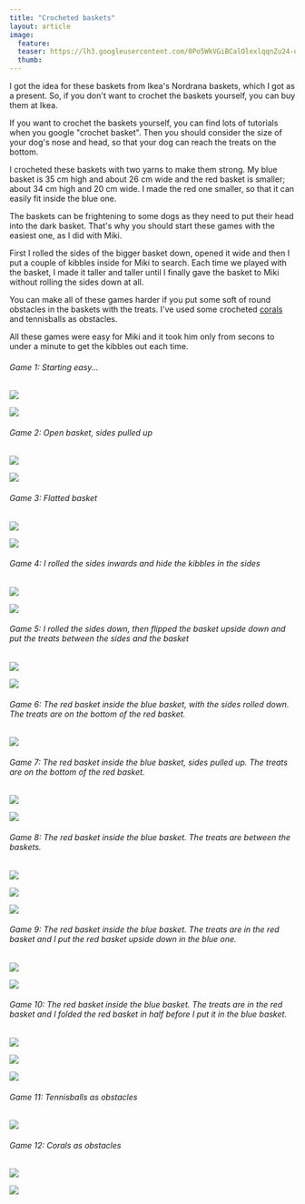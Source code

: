 ```yaml
---
title: "Crocheted baskets"
layout: article
image:
  feature:
  teaser: https://lh3.googleusercontent.com/0Po5WkVGiBCalOlexlqqnZu24-us7SQlR6_ecTeTzOSYXaS2JeKdJ18gTorIm32_50ViwWyGuAwFJETMyzvHyeOkD5G_Pnyiump9GqY2ap85jY96dIpTalfXaAn7Wb-ccpg6VqLUPnsIXrY9esv4txZJ3BZ02NkCqOjdICvuscDv_b4g5Mq-OKMpIGqUkHto_HkXEcL2--4MDeIFZPw9FOpZH81eKnaCS9rnDWng9TG1N0hnrv79ruMnOSk4LkQ_rT8ciVWh03us6kkRRm4tqVuFfaEJOJygVgeEEwkxoU6dSQQIbrSoVl_lOVWa8iISZNORdlGzXS-uvGvq3yHh4AallobdwmJyw1T3Cl0CntRAHHB6wwVPTPsGRpue7W1qwd3o5heowmgTnWJPmMPK4pG_PQ8WvV3-6V36IQgLGrkIFRxoXsrGRMMZnbzYpnuIVa1aNDZOgotD2tD220zuT-w5hDkUiKQcT7WYKpkMbWLUfKbYyeSqdBqnyJE2Gg7cKASRZwBnrqrMzVhT_TQN8BVKdSDs5F5cfkQK2-2EQvHNKBmW_KD486fIddrZcdJ1rXeI=w245
  thumb:
---
```


I got the idea for these baskets from Ikea's Nordrana baskets, which I got as a present. So, if you don't want to crochet the baskets yourself, you can buy them at Ikea.

If you want to crochet the baskets yourself, you can find lots of tutorials when you google "crochet basket". Then you should consider the size of your dog's nose and head, so that your dog can reach the treats on the bottom.

I crocheted these baskets with two yarns to make them strong. My blue basket is 35 cm high and about 26 cm wide and the red basket is smaller; about 34 cm high and 20 cm wide. I made the red one smaller, so that it can easily fit inside the blue one.

The baskets can be frightening to some dogs as they need to put their head into the dark basket. That's why you should start these games with the easiest one, as I did with Miki.

First I rolled the sides of the bigger basket down, opened it wide and then I put a couple of kibbles inside for Miki to search. Each time we played with the basket, I made it taller and taller until I finally gave the basket to Miki without rolling the sides down at all.

You can make all of these games harder if you put some soft of round obstacles in the baskets with the treats. I've used some crocheted [corals](http://minimuutti.com/en/activation/corals/) and tennisballs as obstacles.

All these games were easy for Miki and it took him only from secons to under a minute to get the kibbles out each time. 

###### Game 1: Starting easy...

[![](https://lh3.googleusercontent.com/vMqdWYMaFXaxLAenze3Cc2-dtRMXRrfhzznPe_O6SaqdT18CVVAgUH75sITYeVpB7tdsIJqEBo0r9aLD8l_2NNtIpxTqk0vMumuMLUOYnA6RGzldHMgGb_VxniRonzTFNabJ3X3APMFUwLPxwFYQZ1_byB6dxcz0pjuAE_UtHt86_DV0aamu8bf4wR6zCDGemCE1NERNAgM2gNrIniZmkrzO_PChcCnJqHLLsK1bLpdcpM_nQGKhPcsXVwbraYZXkCtx7RRBHBDbCYzXXBQmv4uHWxuDFg84G-H2wFJXVxYuok_-F3mbzgLrWKd4J3wc92_ba7g0DLU2iMs4OrsWSN7bXq3PyuRTVlf0f8QDOU-zYZcIgtbzShYZfJ9MBKwFhAAr65e9abjAdgsCRmCow-g-LnrXscGHl3xFa7JU0pCZGq7j57algXVNpf741QyKonVj7-3FDffB6Gh91EyEQP2ssEbbnP1rKm6rSPLj0hNwzpwsz8xcIu6Mx-q__992x23f0biNkPLDDyMafViCLhYaOQTixZR_7v680kCInvuB-Gw2rywLsIDGJ4Ctrpk3WPkL=w800)](https://lh3.googleusercontent.com/vMqdWYMaFXaxLAenze3Cc2-dtRMXRrfhzznPe_O6SaqdT18CVVAgUH75sITYeVpB7tdsIJqEBo0r9aLD8l_2NNtIpxTqk0vMumuMLUOYnA6RGzldHMgGb_VxniRonzTFNabJ3X3APMFUwLPxwFYQZ1_byB6dxcz0pjuAE_UtHt86_DV0aamu8bf4wR6zCDGemCE1NERNAgM2gNrIniZmkrzO_PChcCnJqHLLsK1bLpdcpM_nQGKhPcsXVwbraYZXkCtx7RRBHBDbCYzXXBQmv4uHWxuDFg84G-H2wFJXVxYuok_-F3mbzgLrWKd4J3wc92_ba7g0DLU2iMs4OrsWSN7bXq3PyuRTVlf0f8QDOU-zYZcIgtbzShYZfJ9MBKwFhAAr65e9abjAdgsCRmCow-g-LnrXscGHl3xFa7JU0pCZGq7j57algXVNpf741QyKonVj7-3FDffB6Gh91EyEQP2ssEbbnP1rKm6rSPLj0hNwzpwsz8xcIu6Mx-q__992x23f0biNkPLDDyMafViCLhYaOQTixZR_7v680kCInvuB-Gw2rywLsIDGJ4Ctrpk3WPkL=s0)

[![](https://lh3.googleusercontent.com/yP2KGcDHh_Zw6zZihQHHZtVABZATdPMU8hbiVDUjN4wljTV05K41QIDuiQz8c1X9fj_vo4baOHt2ULCr7lziBAzVLsCXPEFLEGjwPrA4jLpUHRWdbk6SFe9tLfH3WnRm3wBiMalfto5N9oSBKi1mAWoI0P6RjIH8AwqNG6rGQGnTyUxT1krAU906mpRdtSNDrnNTbATDuRySbE3yWjJ0M_OVKQFoCLeaI71H1GLv-13FbyVS7zmi6vkkWowqPTbeYUO6pOsjDbuq5tun_620WKDu8lPSzMI1SqtxX4hrCi7FJJ-Ji2ORsHRcdSAmIcPpeW1F0y3UbFY5uXnTz8MBOhS3zdKXuxiVDvctq1wAEERgsVsGvNS3mcgCDi2xwuDC2w4vtZw7j4Gu32rvfuAfLVpkIObE-36-f3YjyZf1C_awuYFcx665P9eSKwXLcOuF7qW_B3uHYa4diMs7s3fqtMcqR5DzZMVIyieqR-INcKYjxlQTsKQEKIg5X_ICcFYQUBHDJ7_eTkf3IcEhAeGp_l3QwrQuiH0RqrdS6xk04dXLzU20sjweRmMJN7mGkQzK9bOI=w800)](https://lh3.googleusercontent.com/yP2KGcDHh_Zw6zZihQHHZtVABZATdPMU8hbiVDUjN4wljTV05K41QIDuiQz8c1X9fj_vo4baOHt2ULCr7lziBAzVLsCXPEFLEGjwPrA4jLpUHRWdbk6SFe9tLfH3WnRm3wBiMalfto5N9oSBKi1mAWoI0P6RjIH8AwqNG6rGQGnTyUxT1krAU906mpRdtSNDrnNTbATDuRySbE3yWjJ0M_OVKQFoCLeaI71H1GLv-13FbyVS7zmi6vkkWowqPTbeYUO6pOsjDbuq5tun_620WKDu8lPSzMI1SqtxX4hrCi7FJJ-Ji2ORsHRcdSAmIcPpeW1F0y3UbFY5uXnTz8MBOhS3zdKXuxiVDvctq1wAEERgsVsGvNS3mcgCDi2xwuDC2w4vtZw7j4Gu32rvfuAfLVpkIObE-36-f3YjyZf1C_awuYFcx665P9eSKwXLcOuF7qW_B3uHYa4diMs7s3fqtMcqR5DzZMVIyieqR-INcKYjxlQTsKQEKIg5X_ICcFYQUBHDJ7_eTkf3IcEhAeGp_l3QwrQuiH0RqrdS6xk04dXLzU20sjweRmMJN7mGkQzK9bOI=s0)

###### Game 2: Open basket, sides pulled up

[![](https://lh3.googleusercontent.com/eKjHa0WpwtMqtJv43xKVvtKqTYdI60HvbgyjW6r9MauDzPCSC6bWgwUz-rf4XGjuD8GFwXzCazY8eq03SEzP93qRYR1KS47OtTFw0qxNYCXCaWnR3fLhgy0ByVQyIz9o4SBtk9Grpdb478UBsxilD3WnUkoMzhr-5LpLaF9CMQciGU1LS5urp54ysNdA2Si2w87-y7FMG71vlz9R5-EnCyCpsLsWdPQId9vEm0xLGOJGjJgn4OqqxHsjKZAyxx8wLtvW-wHJstV5tR8wd3wUBTM9RdkK673o7oRTghvmOTRCJE-5fP2T4Yv77NjteiRzmCuMpAvDZT3-CvE_wujto0EOx25eUNHQ8XYvkv6JaFdZR2TMKN2373syYGX2qcx9vGyrcg62cS7XWHoFX8DqOfTW2ysHvyX1BnmtsXoBEih7BqVJXvVsFd29nJzkO2jC25yqd0AD1Z3kp97iePHHFPQNJUQJzg3Ht5BeeXVKlGNTKt3LTeXNy64VB-UfJGSomD1CUAT190PmXlmSvc2xcwl2vlgvtT6t9NGBvBS8VqGrBu5eIxOtKCKYnkqKkWSPc18K=w800)](https://lh3.googleusercontent.com/eKjHa0WpwtMqtJv43xKVvtKqTYdI60HvbgyjW6r9MauDzPCSC6bWgwUz-rf4XGjuD8GFwXzCazY8eq03SEzP93qRYR1KS47OtTFw0qxNYCXCaWnR3fLhgy0ByVQyIz9o4SBtk9Grpdb478UBsxilD3WnUkoMzhr-5LpLaF9CMQciGU1LS5urp54ysNdA2Si2w87-y7FMG71vlz9R5-EnCyCpsLsWdPQId9vEm0xLGOJGjJgn4OqqxHsjKZAyxx8wLtvW-wHJstV5tR8wd3wUBTM9RdkK673o7oRTghvmOTRCJE-5fP2T4Yv77NjteiRzmCuMpAvDZT3-CvE_wujto0EOx25eUNHQ8XYvkv6JaFdZR2TMKN2373syYGX2qcx9vGyrcg62cS7XWHoFX8DqOfTW2ysHvyX1BnmtsXoBEih7BqVJXvVsFd29nJzkO2jC25yqd0AD1Z3kp97iePHHFPQNJUQJzg3Ht5BeeXVKlGNTKt3LTeXNy64VB-UfJGSomD1CUAT190PmXlmSvc2xcwl2vlgvtT6t9NGBvBS8VqGrBu5eIxOtKCKYnkqKkWSPc18K=s0)

[![](https://lh3.googleusercontent.com/x6dLyo9rJ-c7QNeUH7gWcRcUJJq9ntsH-D7Ra5-Ub2Qu5frEpkuqTNRDHOANtuUSlVY048BDGWaRIUIHAitp9BXN4dJMYMq0XpCsQQXBoZcVqfKWjxTciP1W2Il-5o7W33_DFSrtEKUiDEOe6Eiaaunnsu89nhEzfIHpGvDvg6-bf8DhKyxuFMzxeVsDnFrC3sr2qehpAPZrYO1DtFCSzCocoAUKBkNkC7J62siLkbpyJ5vUojr-Qe595WAq2zmpu1VDhB9KP2ekyT5cUODaDN74agBKe8DJZ4-4CL3_oEMYM1KZ_T0d5O__uzX8SlVBXjs7HBeRO9BszaDuwxsfZqcjBUN-LRB2gVJyPxp9HvdDfw3PCvjtA3LMgwat2ASrKdtkQANe5w13dDNnBdXj0CbY6_IUR124u_MzkrrB7Hzi7FQ0i9xCuOL0aIHsVfpNLqqPwO9OGBWSNGfzpeDzDfieFEJ_SO9OhGlpDpAU7SzjXdO583Lz_evAS6RaM7fjf6rU-OjwfaKFZDTkC3qq5a4Jh2FX4pN1WXfZviR8fPVX5r_fprZ-hnc5vevBr9eT5joe=w800)](https://lh3.googleusercontent.com/x6dLyo9rJ-c7QNeUH7gWcRcUJJq9ntsH-D7Ra5-Ub2Qu5frEpkuqTNRDHOANtuUSlVY048BDGWaRIUIHAitp9BXN4dJMYMq0XpCsQQXBoZcVqfKWjxTciP1W2Il-5o7W33_DFSrtEKUiDEOe6Eiaaunnsu89nhEzfIHpGvDvg6-bf8DhKyxuFMzxeVsDnFrC3sr2qehpAPZrYO1DtFCSzCocoAUKBkNkC7J62siLkbpyJ5vUojr-Qe595WAq2zmpu1VDhB9KP2ekyT5cUODaDN74agBKe8DJZ4-4CL3_oEMYM1KZ_T0d5O__uzX8SlVBXjs7HBeRO9BszaDuwxsfZqcjBUN-LRB2gVJyPxp9HvdDfw3PCvjtA3LMgwat2ASrKdtkQANe5w13dDNnBdXj0CbY6_IUR124u_MzkrrB7Hzi7FQ0i9xCuOL0aIHsVfpNLqqPwO9OGBWSNGfzpeDzDfieFEJ_SO9OhGlpDpAU7SzjXdO583Lz_evAS6RaM7fjf6rU-OjwfaKFZDTkC3qq5a4Jh2FX4pN1WXfZviR8fPVX5r_fprZ-hnc5vevBr9eT5joe=s0)

###### Game 3: Flatted basket

[![](https://lh3.googleusercontent.com/bN5aNZ8vpYZ4Lb8d0h95AdkWOO_T8QKoPM2bZwgwFuQb7WOaKnelGhTplhPhpYckngW9gRPMzu60tNHbzp9et3ZvRT4BxZNF7VwsV8QRnKxekzh9J8LOgWwMBCMW9yHfivJE3XzrO2ETNQAqx3owd0csmaSoRtG20vC7pyf94mMgxVFN8aeSY1W74NKKK5klGgxSo6qK4puvoeLJXWgzX2R5Jo5laC86SFfr9phLiSeNOV6-DvGkIqeVEf5gtIC8oTuasAsUPTcR9KXmcL77S9Bf-ChJT5h8Mzyfqa4EGkG5zSl2nm64EPBQd8IsEXtJ-1Ond3-U1YkaLUs5pXE06UFlDCOX_by5AtReWahty9HRnKbc-zwR6VSA8fBWPJAnebpcRo1hw_3uL7oGhTHH73t_T2jks6cSc_cLax_r-IXuWju-G2mqHfoe76Ohhi7ZNSVQzUDTgoJ92a4442YOHFzk0a7eUUeZT6S3vfuSQBVlbISoZsxyugmIvQgT1dL0-bfFmMWqw0sTSfSaMKc7Y2ErcZdXcEm_8LKwULZKrzP3Dbg57Jx282BXbZiQJXKfm2HP=w800)](https://lh3.googleusercontent.com/bN5aNZ8vpYZ4Lb8d0h95AdkWOO_T8QKoPM2bZwgwFuQb7WOaKnelGhTplhPhpYckngW9gRPMzu60tNHbzp9et3ZvRT4BxZNF7VwsV8QRnKxekzh9J8LOgWwMBCMW9yHfivJE3XzrO2ETNQAqx3owd0csmaSoRtG20vC7pyf94mMgxVFN8aeSY1W74NKKK5klGgxSo6qK4puvoeLJXWgzX2R5Jo5laC86SFfr9phLiSeNOV6-DvGkIqeVEf5gtIC8oTuasAsUPTcR9KXmcL77S9Bf-ChJT5h8Mzyfqa4EGkG5zSl2nm64EPBQd8IsEXtJ-1Ond3-U1YkaLUs5pXE06UFlDCOX_by5AtReWahty9HRnKbc-zwR6VSA8fBWPJAnebpcRo1hw_3uL7oGhTHH73t_T2jks6cSc_cLax_r-IXuWju-G2mqHfoe76Ohhi7ZNSVQzUDTgoJ92a4442YOHFzk0a7eUUeZT6S3vfuSQBVlbISoZsxyugmIvQgT1dL0-bfFmMWqw0sTSfSaMKc7Y2ErcZdXcEm_8LKwULZKrzP3Dbg57Jx282BXbZiQJXKfm2HP=s0)

[![](https://lh3.googleusercontent.com/ohKl40rLMN1cGxpK4XWAtWcbIbZ2cSyKXZn5pQMADE8tiND_VTwPxNx0a_JAIr_mVe6hV9KraVeGXRXlSJKyzFY-J9gts3uB_3H_tX2PkBoXqwKp2CD4tFJoWJTtF3Jl_3fiz9VRjTXJeAhMhI73wez0zwOzA9s6mf9I_tpCORNodLwdp5NcYHijBQpCBWR5zGwCF2cd-xchEkJc-8Id2HC2hVebQd-QAdj69FxL-BJ28qmqfWFYBPe7LaA7gdiEq5NjNw4elZECoLR3hL5yXAg3UR6HEMkgBHOOUxTGNKf2zjcJJPuCZAAjPzCWjAeF7_BB5agPsNNiLeC-Cg9usgWoRrzolYj8cvkT8ineVaAoplF-nYOgU9aBrwUKin6J1acwp0fMqVYbdJ6ihlO_UGyA-AHLEpM_fvznNLJylirhFMmdj1ffAo3WKllXtVtvepmyHr5W_wf2WeE7J67KzZ65ghA_Xt-l3Q4ZF0qmwvf7_RrPwo3xIDIbj-n75uFqS-SpPpKiLGbEdL_BTv9wzeubuxyIrWwGnV6iS7o8vzdcvQ9pJ8onj24yzLtmtQQsXjs0=w800)](https://lh3.googleusercontent.com/ohKl40rLMN1cGxpK4XWAtWcbIbZ2cSyKXZn5pQMADE8tiND_VTwPxNx0a_JAIr_mVe6hV9KraVeGXRXlSJKyzFY-J9gts3uB_3H_tX2PkBoXqwKp2CD4tFJoWJTtF3Jl_3fiz9VRjTXJeAhMhI73wez0zwOzA9s6mf9I_tpCORNodLwdp5NcYHijBQpCBWR5zGwCF2cd-xchEkJc-8Id2HC2hVebQd-QAdj69FxL-BJ28qmqfWFYBPe7LaA7gdiEq5NjNw4elZECoLR3hL5yXAg3UR6HEMkgBHOOUxTGNKf2zjcJJPuCZAAjPzCWjAeF7_BB5agPsNNiLeC-Cg9usgWoRrzolYj8cvkT8ineVaAoplF-nYOgU9aBrwUKin6J1acwp0fMqVYbdJ6ihlO_UGyA-AHLEpM_fvznNLJylirhFMmdj1ffAo3WKllXtVtvepmyHr5W_wf2WeE7J67KzZ65ghA_Xt-l3Q4ZF0qmwvf7_RrPwo3xIDIbj-n75uFqS-SpPpKiLGbEdL_BTv9wzeubuxyIrWwGnV6iS7o8vzdcvQ9pJ8onj24yzLtmtQQsXjs0=s0)

###### Game 4: I rolled the sides inwards and hide the kibbles in the sides

[![](https://lh3.googleusercontent.com/zdYQM8cyO5YW6Fw4vZR5E4spq9W__4pUFiDUgwngeUMTUVg0w0OCXJAlQn0yv__6EKMezVxaM6MpMz5ngjF-LDbiGsdtMJFtMXGFWvv1HgKvF2J0ODc5StwkPXVv1FZXURzgNIMgHvWerCi7k2b0Tp93RkKMAQvkYeHJi0V4sD8jNx3bMwSQ0itvbqXXMxc080IRoIN0iuOWGVvm-kzYUF3wBNNyeXJoPFYlAuPk0WaAOMUzhCIJKGKZ2bV8c1osONUE5YNd52RU3gIvCsJFJcyx07tawkO37zMQs2YiCyx5Rtw5sgsBcbdDvJIQCIrjshO6z-iIJCs9PWsw3-V1ZINCS28Q0YtjzRn30CMbL37SHeGC34hcE2QVMKd7qM1QYSwCgpuLqBX02YQMzv7FyB2OwRVe39Z4kPQvnZ7WGdMB9DhM48GvUiZJoaJ-fD49xkVvkv2Ofjk0jgr9JHv-DSv-P_4XxeDohATvnB88IsypWF7ZB7BkgMCv2m8RlAlOL7YDgI12Q6WVa-WJWh8nvXizGQniyR1sHwY9QglqyO3G6gqo0Qfau83dj3iVlzuiFRhP=w800)](https://lh3.googleusercontent.com/zdYQM8cyO5YW6Fw4vZR5E4spq9W__4pUFiDUgwngeUMTUVg0w0OCXJAlQn0yv__6EKMezVxaM6MpMz5ngjF-LDbiGsdtMJFtMXGFWvv1HgKvF2J0ODc5StwkPXVv1FZXURzgNIMgHvWerCi7k2b0Tp93RkKMAQvkYeHJi0V4sD8jNx3bMwSQ0itvbqXXMxc080IRoIN0iuOWGVvm-kzYUF3wBNNyeXJoPFYlAuPk0WaAOMUzhCIJKGKZ2bV8c1osONUE5YNd52RU3gIvCsJFJcyx07tawkO37zMQs2YiCyx5Rtw5sgsBcbdDvJIQCIrjshO6z-iIJCs9PWsw3-V1ZINCS28Q0YtjzRn30CMbL37SHeGC34hcE2QVMKd7qM1QYSwCgpuLqBX02YQMzv7FyB2OwRVe39Z4kPQvnZ7WGdMB9DhM48GvUiZJoaJ-fD49xkVvkv2Ofjk0jgr9JHv-DSv-P_4XxeDohATvnB88IsypWF7ZB7BkgMCv2m8RlAlOL7YDgI12Q6WVa-WJWh8nvXizGQniyR1sHwY9QglqyO3G6gqo0Qfau83dj3iVlzuiFRhP=s0)

[![](https://lh3.googleusercontent.com/5OspxrLmsr1gjMcms2jzQEerZhCj4QE8Ju_yPYu-zFAo1OSqlLYXcZB0cO01vqHNlwpqpbokmutbDqjS5VQP5sx17Zah_pyiNVNnmylNPAXTbGqhA_flOFu-8D0EZbgjn4BF02kb4uLaB0Js1lzQerBFFWRWF-9wXuuMCbLfItM2-hv8Z9047ELCShNGSzEXWmWP_9IEHUzA4fZckKm35UQhl9D578c-scJf8-9y16IhFO7UcsJqF5SedxZnXQC7ZRfTbTjfIFJcTYywyLyJ5dDQQ77e73dDxoxYt61RqQdCPYbAohxmbqPdAGxoruxHcENbLKqjD2VA3q5slxnlbtoQirXyUmC1QS-NUDVldI-2yk0rtTTh9Jp_F_BmOj_dojfQAx_TInGgdIOoXkXsaEYaRfOj2a2bUO63s7W5r2V138U7Zx76DG5kz0XGMnrvvmXRSLGfbwiJ1te70z0yv-YF5N2iP9qMFJ18QBDIc38dHWrek1wQrcQxNdF9BTXdy9OuGiHtH9qg8s5cjXJWK-Tlfxf03uI8D3kpqFPhdk7UiO6h7DpN41nB3pkLIXBDKaGX=w800)](https://lh3.googleusercontent.com/5OspxrLmsr1gjMcms2jzQEerZhCj4QE8Ju_yPYu-zFAo1OSqlLYXcZB0cO01vqHNlwpqpbokmutbDqjS5VQP5sx17Zah_pyiNVNnmylNPAXTbGqhA_flOFu-8D0EZbgjn4BF02kb4uLaB0Js1lzQerBFFWRWF-9wXuuMCbLfItM2-hv8Z9047ELCShNGSzEXWmWP_9IEHUzA4fZckKm35UQhl9D578c-scJf8-9y16IhFO7UcsJqF5SedxZnXQC7ZRfTbTjfIFJcTYywyLyJ5dDQQ77e73dDxoxYt61RqQdCPYbAohxmbqPdAGxoruxHcENbLKqjD2VA3q5slxnlbtoQirXyUmC1QS-NUDVldI-2yk0rtTTh9Jp_F_BmOj_dojfQAx_TInGgdIOoXkXsaEYaRfOj2a2bUO63s7W5r2V138U7Zx76DG5kz0XGMnrvvmXRSLGfbwiJ1te70z0yv-YF5N2iP9qMFJ18QBDIc38dHWrek1wQrcQxNdF9BTXdy9OuGiHtH9qg8s5cjXJWK-Tlfxf03uI8D3kpqFPhdk7UiO6h7DpN41nB3pkLIXBDKaGX=s0)

###### Game 5: I rolled the sides down, then flipped the basket upside down and put the treats between the sides and the basket

[![](https://lh3.googleusercontent.com/m-JRjFiQENgSYNHKaiQ5xtYNchBanJpjj7aD6AokrjBlb0X0npCL1SIse2RFiPjoksRopodEl8WRQMxCBFyZDBye0vI7OrYcTepPCvC7M68owlRR7Iq6ZpM0oTP7RAlF5Skl5z76Tb1X43ZiljG1jkyzBHMbXuWJY2miRuhhFhT9zjrvm7AikGu9-y2rdbN2RANTPTZdgbUDH1IRHPZGejf0hVJO9u_RIh6wQhzc51jrYjZz19B8p_Brv0kw2WSjLXO1vW9hJqwCJJunX1oMIAkMt1W-6i2hWLXGSn5OjQxbB_VJlCDK3-YPmtYJqc1tqSX699zABtXCBvrHBeBbxBmrK7M3EOcL-66tnCLaueJhoBO6v_UWCtQtSO3p2s4f72f28fBDRH1b-mtA317RsZtOqiAn_29MGoFff4k76SM_CklvyxCSOdIliZL5Rf7iunOcBgwFda5_L13RqjyL3jXAf4nFt3iKaGSelGDMMRviooHaT9uNIBBjBnKHSTvPWh3m_LTkIvC1AQ6Tt792YLWoVM-GrpsBI_MCiJGx_U0ACuNkohJAXFvgEUhnzhn1nmSz=w800)](https://lh3.googleusercontent.com/m-JRjFiQENgSYNHKaiQ5xtYNchBanJpjj7aD6AokrjBlb0X0npCL1SIse2RFiPjoksRopodEl8WRQMxCBFyZDBye0vI7OrYcTepPCvC7M68owlRR7Iq6ZpM0oTP7RAlF5Skl5z76Tb1X43ZiljG1jkyzBHMbXuWJY2miRuhhFhT9zjrvm7AikGu9-y2rdbN2RANTPTZdgbUDH1IRHPZGejf0hVJO9u_RIh6wQhzc51jrYjZz19B8p_Brv0kw2WSjLXO1vW9hJqwCJJunX1oMIAkMt1W-6i2hWLXGSn5OjQxbB_VJlCDK3-YPmtYJqc1tqSX699zABtXCBvrHBeBbxBmrK7M3EOcL-66tnCLaueJhoBO6v_UWCtQtSO3p2s4f72f28fBDRH1b-mtA317RsZtOqiAn_29MGoFff4k76SM_CklvyxCSOdIliZL5Rf7iunOcBgwFda5_L13RqjyL3jXAf4nFt3iKaGSelGDMMRviooHaT9uNIBBjBnKHSTvPWh3m_LTkIvC1AQ6Tt792YLWoVM-GrpsBI_MCiJGx_U0ACuNkohJAXFvgEUhnzhn1nmSz=s0)

[![](https://lh3.googleusercontent.com/vfle21b-Kb1cMVgSTgNZdgwfu3pMlfm4JZ6wUXHSZD_UQwT62uryTpkZlZKONCE15uaI4UllajjikSsM5aODHF7pnyODxsLwxkkeAiJl8VtUVjX0hNGbMXZaGlR-esqYZwR3JzuNvLxllsyKK8wl395Xi30UlCmLlKiiKrODK44HKoCqHbktLIXdjBHJOmA9IaKVLzeWZreafowTeRgAAqqqFaas6KwfU5grPRBA157ZTCG3ZohkK7yJoNwQHiFC8lporWofBIdCzvz_m8fSW5DPiQzvj_XdcwPrSuR9_C6J8oMIsGhsiJV5maqNhK0q1irNF7R9bv7faRKmQ9YOVngdgtC9jxg-fFJb_pNk063GqOe7v4gyHlnIc96HjDj2Ifr3a9X86kORsIAVjl7slNnGBRUQCQy_fdmmBgBkan_lHpFbZW11IeM0OFI4hal0JFDPQYmFu6YF1tF4kR1q7qLCJ2tOQdPHLMdaK0E9nho4goZX8pdKDOc9Hs_PAD0mOfHBB7HXyG2RayQlhTRWaOmYJ10rK2yAZbZYpGNHMozxj3-r0iTdk18KJwqBs5_hbz9_=w800)](https://lh3.googleusercontent.com/vfle21b-Kb1cMVgSTgNZdgwfu3pMlfm4JZ6wUXHSZD_UQwT62uryTpkZlZKONCE15uaI4UllajjikSsM5aODHF7pnyODxsLwxkkeAiJl8VtUVjX0hNGbMXZaGlR-esqYZwR3JzuNvLxllsyKK8wl395Xi30UlCmLlKiiKrODK44HKoCqHbktLIXdjBHJOmA9IaKVLzeWZreafowTeRgAAqqqFaas6KwfU5grPRBA157ZTCG3ZohkK7yJoNwQHiFC8lporWofBIdCzvz_m8fSW5DPiQzvj_XdcwPrSuR9_C6J8oMIsGhsiJV5maqNhK0q1irNF7R9bv7faRKmQ9YOVngdgtC9jxg-fFJb_pNk063GqOe7v4gyHlnIc96HjDj2Ifr3a9X86kORsIAVjl7slNnGBRUQCQy_fdmmBgBkan_lHpFbZW11IeM0OFI4hal0JFDPQYmFu6YF1tF4kR1q7qLCJ2tOQdPHLMdaK0E9nho4goZX8pdKDOc9Hs_PAD0mOfHBB7HXyG2RayQlhTRWaOmYJ10rK2yAZbZYpGNHMozxj3-r0iTdk18KJwqBs5_hbz9_=s0)

###### Game 6: The red basket inside the blue basket, with the sides rolled down. The treats are on the bottom of the red basket.

[![](https://lh3.googleusercontent.com/r_6Mw9R1Ep5L-vuXyHmB2yVzIWp_GgKHzf9Z3R-VsqsgDWBi_UlN5GXMAdYeypogrqhwbQnggdkm8kIVdo7eYg9F_bcrK-flS84d1qsFlICIjHau6YEC7C6mHYJn_G2DZDrxZjl7q6ayBCDFRuKHm5alWaY4JX0tX8E5S7n7Emh5J17W7YfsVkq7LsgeJof7naO3hxtqxdVSdqYMl4mbm9R3-ZrS2YL47SFZtdnhe9t4BKnbk1wJWrHyNJ0kxrTuSIk8Rp5Cp8gSHo3evF2SRW2jVBNtF4iHN9Y-4Pr_neEfZQQg3i3q3o_FhpNe0WqBQ7Y6g-Au6WkmQKlAzZlcGqkywJYhVqo-l8mYzPE2MrG-mVvafPaRPFaL5Pmg5-4lShQUgCmYZiWDC0QgF8tu7MjOeVXMfQaAtzGr0f3X5xztFR6NmMDDYqkUNDc7U49x2J0u1Gi2ON5n9lFPwYhp-ClLHwLIS9ueScvLAgq8EELCypt---D01_d7btMFCzY48r4zjpkjkXIpZJZFWOtRDWewoeqybfzemufyKEpwAwCn-5qiEmpvBxLu7kAhS6l2vfEE=w800)](https://lh3.googleusercontent.com/r_6Mw9R1Ep5L-vuXyHmB2yVzIWp_GgKHzf9Z3R-VsqsgDWBi_UlN5GXMAdYeypogrqhwbQnggdkm8kIVdo7eYg9F_bcrK-flS84d1qsFlICIjHau6YEC7C6mHYJn_G2DZDrxZjl7q6ayBCDFRuKHm5alWaY4JX0tX8E5S7n7Emh5J17W7YfsVkq7LsgeJof7naO3hxtqxdVSdqYMl4mbm9R3-ZrS2YL47SFZtdnhe9t4BKnbk1wJWrHyNJ0kxrTuSIk8Rp5Cp8gSHo3evF2SRW2jVBNtF4iHN9Y-4Pr_neEfZQQg3i3q3o_FhpNe0WqBQ7Y6g-Au6WkmQKlAzZlcGqkywJYhVqo-l8mYzPE2MrG-mVvafPaRPFaL5Pmg5-4lShQUgCmYZiWDC0QgF8tu7MjOeVXMfQaAtzGr0f3X5xztFR6NmMDDYqkUNDc7U49x2J0u1Gi2ON5n9lFPwYhp-ClLHwLIS9ueScvLAgq8EELCypt---D01_d7btMFCzY48r4zjpkjkXIpZJZFWOtRDWewoeqybfzemufyKEpwAwCn-5qiEmpvBxLu7kAhS6l2vfEE=s0)

###### Game 7: The red basket inside the blue basket, sides pulled up. The treats are on the bottom of the red basket.

[![](https://lh3.googleusercontent.com/u7u1hDUmcKLxBJvy-KYdgsfbpPLsWmHCwedQ7B_S8gv1WmiSluADeGUF379vsPd355C6_8nbB9T357n-HYHsMp982vmo5Ic_rOagm8GtLummWyVHLwzQPumA95TGwNdKoGu4fq1ghEnt-lMUWMecJxiHH7T18cB1iVosvIJI-ZxIGKZuJ362ieGxVVxU86K1njwIMGAu1xPfLF96NtUWVDUoJcs4QgMxy0MlLJWTwIVRg2uxU0sFOICkx_1panuvGi-IDAwjIlHXs74fsOTUlhfo1if-HYTHLxzaI6l0DuMPoIcJqWicAm27Bydq2bmYbtbgkcyFAThwFu0b_Auk9oZE4FkV_KD_vgfJGk6VdM4VGpU4UbVHTuZ8-aLr297HRdQ-1-8br1a1fPtV10-cH1Hyulvy70CGzisBR8zAdpcmvCureCAuxjyq7odVJdeQxDSlUK5nY2zhUPvjWV-Xdk9fvzr63bZAhOzekmYehH0h5QL9Nx_UCHh5lirQFhXi4nx3KhRPKMbu1IBDpepiYTem2X3zE2qoJ7OVb2TDBwNmgRJ1bPbQ6SYt31Ubyd6NIbjf=w800)](https://lh3.googleusercontent.com/u7u1hDUmcKLxBJvy-KYdgsfbpPLsWmHCwedQ7B_S8gv1WmiSluADeGUF379vsPd355C6_8nbB9T357n-HYHsMp982vmo5Ic_rOagm8GtLummWyVHLwzQPumA95TGwNdKoGu4fq1ghEnt-lMUWMecJxiHH7T18cB1iVosvIJI-ZxIGKZuJ362ieGxVVxU86K1njwIMGAu1xPfLF96NtUWVDUoJcs4QgMxy0MlLJWTwIVRg2uxU0sFOICkx_1panuvGi-IDAwjIlHXs74fsOTUlhfo1if-HYTHLxzaI6l0DuMPoIcJqWicAm27Bydq2bmYbtbgkcyFAThwFu0b_Auk9oZE4FkV_KD_vgfJGk6VdM4VGpU4UbVHTuZ8-aLr297HRdQ-1-8br1a1fPtV10-cH1Hyulvy70CGzisBR8zAdpcmvCureCAuxjyq7odVJdeQxDSlUK5nY2zhUPvjWV-Xdk9fvzr63bZAhOzekmYehH0h5QL9Nx_UCHh5lirQFhXi4nx3KhRPKMbu1IBDpepiYTem2X3zE2qoJ7OVb2TDBwNmgRJ1bPbQ6SYt31Ubyd6NIbjf=s0)

[![](https://lh3.googleusercontent.com/w7AelA47yYSyrKBZjhWpk2Ij5j74FMMjkslKg4MZ4_Z3td3oU8Cx4zWURpfc7ouVt3UCk-rJ7Azh-Y0tulVDCuS_9UM1lzMyKwFP1m9bXPeNy42VAQRvdbNkph-ZJQh6BnSLHzm1WZbamYk9ykvTj-Xf5SE40kSCYKLwOTNv5fhshCy8gw5H_y3SYo_eCxG6Xty8TVtClGLNbpCxjf9VNgV5LW_8uiPUm9lJCY6yasCjCUESFI9bLdwGRnPkHTqaT7oC5SmjuopisvGC0FrZfsbZtEIZjKay8TQHyUW7ytPf-OHNw8vIsfmP3CWGtVX8e2YQlRm_ml5E-mReaLNBONGyja88fK0OZzuvOCx1OZsxi2d3P3nFPKaEAuMwcvyOeD66zbCsmjhpxa1rNVmUYBaTEH0qljAxC4-1GK_hwwoUxmf23_pqDNMVORnu33S0EtNS-6apsk7mHikmt0fryZl5_ZAUo2gf_cKnbVsR4rFRbZu5JLyMk7ys-pUwFW3BcGDEIaW9pzgwphv8Qg6g-66XR1VSTJNnx5y5rx4ZjyxFq6de3L5J0Dqtnq2pAT8fFiWd=w800)](https://lh3.googleusercontent.com/w7AelA47yYSyrKBZjhWpk2Ij5j74FMMjkslKg4MZ4_Z3td3oU8Cx4zWURpfc7ouVt3UCk-rJ7Azh-Y0tulVDCuS_9UM1lzMyKwFP1m9bXPeNy42VAQRvdbNkph-ZJQh6BnSLHzm1WZbamYk9ykvTj-Xf5SE40kSCYKLwOTNv5fhshCy8gw5H_y3SYo_eCxG6Xty8TVtClGLNbpCxjf9VNgV5LW_8uiPUm9lJCY6yasCjCUESFI9bLdwGRnPkHTqaT7oC5SmjuopisvGC0FrZfsbZtEIZjKay8TQHyUW7ytPf-OHNw8vIsfmP3CWGtVX8e2YQlRm_ml5E-mReaLNBONGyja88fK0OZzuvOCx1OZsxi2d3P3nFPKaEAuMwcvyOeD66zbCsmjhpxa1rNVmUYBaTEH0qljAxC4-1GK_hwwoUxmf23_pqDNMVORnu33S0EtNS-6apsk7mHikmt0fryZl5_ZAUo2gf_cKnbVsR4rFRbZu5JLyMk7ys-pUwFW3BcGDEIaW9pzgwphv8Qg6g-66XR1VSTJNnx5y5rx4ZjyxFq6de3L5J0Dqtnq2pAT8fFiWd=s0)

###### Game 8: The red basket inside the blue basket. The treats are between the baskets.

[![](https://lh3.googleusercontent.com/uaRQfjeKL5PLmoWR1YuESFZhSt8k8RpTB6_dPiidGO41lPWyj_UHHILkK4g3qZ4HejrGP6eCxBcW5sigsjlvOBbZvnf_T_4syemyXPAE3KEM-x0wBL55yT1Ln4gNxce3Vem0u4rDpnXtx1DPt2zBLlYhyZqZIBSa31LyzfYvmxKanQVg4eLuQtHhZEa-hJLM5CsDVP_LJSb1IeUD7sr0KvVIICkNhBeOEvt9Q6YTvtP-N7GvmkWNB-TUdTVQHtItdXxfNTVLq0fRxhqxRGVBDpobcHdz1dFyfWVwPyBaYSKkfqBK3DnUIUyQs4Ay__ChyvYZeWIr-NcCJGnyK09oDz0E-NOgXbm2_fqlbiX7d7HhopQgLT27mAUc0s_mkut1KM0RZ4XmY3ZKrkP-ehfkmu_3328-fxHMqNR_JFPlzwcIsgqPKeeE8Cbl9rzfelKd0O8nRNdBUur2Hh0HmaRFRyR5F_9YHz0vLGKVVatQ3G6drRxlUuB6otfKWzeeVcqoRwcbCzeDw0UDpU0Ci_Kk4rFh_12BgU5r6cLlbPDo8XA1FDaHExM_IAVCzr6TGMTnGxFM=w800)](https://lh3.googleusercontent.com/uaRQfjeKL5PLmoWR1YuESFZhSt8k8RpTB6_dPiidGO41lPWyj_UHHILkK4g3qZ4HejrGP6eCxBcW5sigsjlvOBbZvnf_T_4syemyXPAE3KEM-x0wBL55yT1Ln4gNxce3Vem0u4rDpnXtx1DPt2zBLlYhyZqZIBSa31LyzfYvmxKanQVg4eLuQtHhZEa-hJLM5CsDVP_LJSb1IeUD7sr0KvVIICkNhBeOEvt9Q6YTvtP-N7GvmkWNB-TUdTVQHtItdXxfNTVLq0fRxhqxRGVBDpobcHdz1dFyfWVwPyBaYSKkfqBK3DnUIUyQs4Ay__ChyvYZeWIr-NcCJGnyK09oDz0E-NOgXbm2_fqlbiX7d7HhopQgLT27mAUc0s_mkut1KM0RZ4XmY3ZKrkP-ehfkmu_3328-fxHMqNR_JFPlzwcIsgqPKeeE8Cbl9rzfelKd0O8nRNdBUur2Hh0HmaRFRyR5F_9YHz0vLGKVVatQ3G6drRxlUuB6otfKWzeeVcqoRwcbCzeDw0UDpU0Ci_Kk4rFh_12BgU5r6cLlbPDo8XA1FDaHExM_IAVCzr6TGMTnGxFM=s0)

[![](https://lh3.googleusercontent.com/9xdP8QIqBBn8CiR4HjD8mDiCehy2W0_F__-PAy5-NlH0iDHOh0SACZ_tPWvkrbBJbz8wwXF5Fq9_jXWNUOudOkOgP8PlGAU9j7EIITX-AgcMDjyfEo3PNx-7qY2nY0N8-SipEcqQlcSuRHqKq47ZxdLhjoBkuyIVs1xZJIxw3ZhAkZmHBsJFjwjYcLDKBGPphA4gOFfVBoQKupNqwrDcz9-yyfVs_MrisV1Hm1flyNQumzYgcjao55EUoOj01xy1hSODNrHcbC-wmM0Eh9DeygtmcjcwY69L9AjkFsUBhXvCNHgsw2eHfcVvDuBzqjCOOBTW73FUUvl3In_4vhD6LI-PDvKZhkyX2oNacijpFvbjiDrWWoOe8PA4iKd1dj0o87gvYp5e0KjQM4pVCGAXi1hC_CWEVvLFsfV_7q2QVdLO34lWEeBbyMiJw0Bx8urvwbUsfwJDDtzY69KHM5qYCbiqmYrD1nHnvtiDwymykOdYVYZzQjkv2VOFi3lNd0Y3H4jUZwSLUIE1T2_0R79-7n6z5SCGmX5Q9w8kF2fSPHw4W0j8wtSCYIXSFqN2asgjkze_=w800)](https://lh3.googleusercontent.com/9xdP8QIqBBn8CiR4HjD8mDiCehy2W0_F__-PAy5-NlH0iDHOh0SACZ_tPWvkrbBJbz8wwXF5Fq9_jXWNUOudOkOgP8PlGAU9j7EIITX-AgcMDjyfEo3PNx-7qY2nY0N8-SipEcqQlcSuRHqKq47ZxdLhjoBkuyIVs1xZJIxw3ZhAkZmHBsJFjwjYcLDKBGPphA4gOFfVBoQKupNqwrDcz9-yyfVs_MrisV1Hm1flyNQumzYgcjao55EUoOj01xy1hSODNrHcbC-wmM0Eh9DeygtmcjcwY69L9AjkFsUBhXvCNHgsw2eHfcVvDuBzqjCOOBTW73FUUvl3In_4vhD6LI-PDvKZhkyX2oNacijpFvbjiDrWWoOe8PA4iKd1dj0o87gvYp5e0KjQM4pVCGAXi1hC_CWEVvLFsfV_7q2QVdLO34lWEeBbyMiJw0Bx8urvwbUsfwJDDtzY69KHM5qYCbiqmYrD1nHnvtiDwymykOdYVYZzQjkv2VOFi3lNd0Y3H4jUZwSLUIE1T2_0R79-7n6z5SCGmX5Q9w8kF2fSPHw4W0j8wtSCYIXSFqN2asgjkze_=s0)

[![](https://lh3.googleusercontent.com/rcd-a6_2u0vR0gd46HG26f6zpMUClhcYq_fCfvD7zYmpfZWV1qqJ_98JpGoJ5xtWPCD7ZwU83ZI_oVWFTPA3CZfUK_lpfTjNWkERiJdEMU6euFt5jdQKD2GZKg8OY3XXuD8CpXDA0FLkuY12r4bCxENdynVOk63muzujGUCpCdqsK1eRm2zMkbqQmdSenNeY4WHbsNOht01uRPL4vpQE1Srk5_k9GlpCPW78vrwwuIbVJl28aQNFIQckRVWCSfr2ajg8y2y3UrBcoeWheDaZG424G4q0v3frFGvfaS-NZ1qPJkMkTmPF3U2UzUqoVyejw7X4sGlLEuzmhhcsZes4L-X4euNLSIvHtLgNzrbC7q5WoGa69OWWz6cda_AR-4GGcsb_iDBPylLgaQxl7vJ1XiUF-Bt45Iyzwg-83Ar5ALcmQN4s1oDyHa383bGcI9dXIFo_s6fyXmlYkGBs2u2SAPB-VdouwhYgLa4KOmJWEQn7t31JBPOFiBv6QLALy2eGxw5JM8dJ63TkEQpWeSGp2crOFmVpHhyZ8KP_OkWKkZR4kA036hdRCqI1qQYqZMPGrsIH=w800)](https://lh3.googleusercontent.com/rcd-a6_2u0vR0gd46HG26f6zpMUClhcYq_fCfvD7zYmpfZWV1qqJ_98JpGoJ5xtWPCD7ZwU83ZI_oVWFTPA3CZfUK_lpfTjNWkERiJdEMU6euFt5jdQKD2GZKg8OY3XXuD8CpXDA0FLkuY12r4bCxENdynVOk63muzujGUCpCdqsK1eRm2zMkbqQmdSenNeY4WHbsNOht01uRPL4vpQE1Srk5_k9GlpCPW78vrwwuIbVJl28aQNFIQckRVWCSfr2ajg8y2y3UrBcoeWheDaZG424G4q0v3frFGvfaS-NZ1qPJkMkTmPF3U2UzUqoVyejw7X4sGlLEuzmhhcsZes4L-X4euNLSIvHtLgNzrbC7q5WoGa69OWWz6cda_AR-4GGcsb_iDBPylLgaQxl7vJ1XiUF-Bt45Iyzwg-83Ar5ALcmQN4s1oDyHa383bGcI9dXIFo_s6fyXmlYkGBs2u2SAPB-VdouwhYgLa4KOmJWEQn7t31JBPOFiBv6QLALy2eGxw5JM8dJ63TkEQpWeSGp2crOFmVpHhyZ8KP_OkWKkZR4kA036hdRCqI1qQYqZMPGrsIH=s0)

###### Game 9: The red basket inside the blue basket. The treats are in the red basket and I put the red basket upside down in the blue one.

[![](https://lh3.googleusercontent.com/ds70YK0kfWh7MAbfrZqk0_I56fxrp3SL2zEQRUof3OmXqjodc8Ygss7wd8A23_w4UbZ5sIzVx0Qh5lCLS1GscyU61i4Zm2xZooFZPgyvSzTS6TiKKhSv8fKJn372CRGvRBBRtFELsFYYYqYYAgleMDUWLy5yxHd_WLbI9XP1C53H3OdiUx2Jr0TDc9nit7-ziWok40D7qFYfefvD_tRmCPaQlnXeTlWiVmR1vwQl_oUIj72W0U5DduepevHPhuX6Mgj7K5t44UcfYbpg-JMoZSifDC1lY1YDOgvaXCxosOGVREL_Wf0V5lq8gTUZJpza0BR3MsSMd_Ke-FrvEcIL0RXxUBhByncgZaFlX3HMIIAA2oTvPDNlp2MgAvA08N9znv5aO8LCW37-RZavQtCV1thC67r1vSJiPuFgsNZINpEmxK6DoBJSInACKIJokI-q3pK8B2wAqSICCwIB0PzKdmPjwPwCUnmDuWnP-IjXXwikLml30LBIAb9mVn1kWx6IqIJOrcnXEWoA5zKIxf9pdEDBHyW5QJF4IzGF9G2XSu3Fdgho9eUEgN0EAUzDk8SEXh8C=w800)](https://lh3.googleusercontent.com/ds70YK0kfWh7MAbfrZqk0_I56fxrp3SL2zEQRUof3OmXqjodc8Ygss7wd8A23_w4UbZ5sIzVx0Qh5lCLS1GscyU61i4Zm2xZooFZPgyvSzTS6TiKKhSv8fKJn372CRGvRBBRtFELsFYYYqYYAgleMDUWLy5yxHd_WLbI9XP1C53H3OdiUx2Jr0TDc9nit7-ziWok40D7qFYfefvD_tRmCPaQlnXeTlWiVmR1vwQl_oUIj72W0U5DduepevHPhuX6Mgj7K5t44UcfYbpg-JMoZSifDC1lY1YDOgvaXCxosOGVREL_Wf0V5lq8gTUZJpza0BR3MsSMd_Ke-FrvEcIL0RXxUBhByncgZaFlX3HMIIAA2oTvPDNlp2MgAvA08N9znv5aO8LCW37-RZavQtCV1thC67r1vSJiPuFgsNZINpEmxK6DoBJSInACKIJokI-q3pK8B2wAqSICCwIB0PzKdmPjwPwCUnmDuWnP-IjXXwikLml30LBIAb9mVn1kWx6IqIJOrcnXEWoA5zKIxf9pdEDBHyW5QJF4IzGF9G2XSu3Fdgho9eUEgN0EAUzDk8SEXh8C=s0)

[![](https://lh3.googleusercontent.com/iNxPKF-6Z0ZQSLtpLfMH3pOlVixTpbeHFGO21WI-Zhl738VUYVJXYcdipLv6qSAJ59Q2HzULm3LKIGfjx-MkJn4fLltrSBkoQUDWaVG5Vl8xjBcqrzyMspxO13wLd78zcx15jaIY2GZxRkcQ56VByil-YOYl0Ln2SP9ieYyh7HqjG6aaZM-S1EmeFCOCSbXjjFAPmANExW_VwnLKfNCXZjh6oFOR_7HEkAxMT6cIYoiymc7M2OW61Mo_8VUhwGhCAHPANeyVhATkB0oWqXJPnAmc0ShcTB055oRybd3lZ-10mA9n9J-2upmy6QehjwpfxdBgwnXpLPUn4DEcyFZbphEMadhzZmsbprfYenKE_UYO7yXiQ5kk4oufm8-LmerLAMRtmGWoY6O51e-KAg4zN1Gkz5C24gQRuwdsaaWlBl1ZQWNli5nUooPGu3UIA9zeoXbXLjBIMCOo5bC4D6ZuGobRWTw8J8DFeWmXnUG2PMDn-Fb9p_iThXTs4D4p4Ng5q1rlsuYLwLTMxTmLz6zwEY77576-0X9CUxaF8gnRh0upG5MJBc-ceZuxyn1vzisGQB8X=w800)](https://lh3.googleusercontent.com/iNxPKF-6Z0ZQSLtpLfMH3pOlVixTpbeHFGO21WI-Zhl738VUYVJXYcdipLv6qSAJ59Q2HzULm3LKIGfjx-MkJn4fLltrSBkoQUDWaVG5Vl8xjBcqrzyMspxO13wLd78zcx15jaIY2GZxRkcQ56VByil-YOYl0Ln2SP9ieYyh7HqjG6aaZM-S1EmeFCOCSbXjjFAPmANExW_VwnLKfNCXZjh6oFOR_7HEkAxMT6cIYoiymc7M2OW61Mo_8VUhwGhCAHPANeyVhATkB0oWqXJPnAmc0ShcTB055oRybd3lZ-10mA9n9J-2upmy6QehjwpfxdBgwnXpLPUn4DEcyFZbphEMadhzZmsbprfYenKE_UYO7yXiQ5kk4oufm8-LmerLAMRtmGWoY6O51e-KAg4zN1Gkz5C24gQRuwdsaaWlBl1ZQWNli5nUooPGu3UIA9zeoXbXLjBIMCOo5bC4D6ZuGobRWTw8J8DFeWmXnUG2PMDn-Fb9p_iThXTs4D4p4Ng5q1rlsuYLwLTMxTmLz6zwEY77576-0X9CUxaF8gnRh0upG5MJBc-ceZuxyn1vzisGQB8X=s0)

###### Game 10: The red basket inside the blue basket. The treats are in the red basket and I folded the red basket in half before I put it in the blue basket.

[![](https://lh3.googleusercontent.com/OjJgRDQJq7B5ScQ9hjXR3b94xRlGgmeTwj_KwKBWheUd15kiHZJwVCb0BeHX6ZpsNF_-afYFDUJ-mrHG4HDJzd_MRoZ5pYMGzqpeR0rLzFb3oCOrXa3B_JowNQ838XefI3o_IPqpoGz9SWNLmLCB-u3v6y1sLBuiTGA0QPiK41m2AhUo1FJ2f2mQoEo2yPMWJCrStxx5XgMEWfVSRMJGA6IP22bKNNizNzYcD_vqVwSi_JyGmOMbD2k0ghfaPGM4EiXa0mS8xrhjodxc8edvT46HAfzQPSZyFmmZ-hHNb22tgyN0fWsxHjc6XnaC4k6Z9Buc5wsuBCpPy-EX6sejVimjRhF9wL0WOG83HKxFvoA_SGEIqAaONF_ef6fcI96l-uJtXqt51WAtmDJ2Wbm5wEjo7N15_ILhqRn7yXSCdAnMT3cTE7BOH7dB-1psWoQ-QfbVB275yTF78iOLah0gdylCS3IcRkzOzGMJ0YSrAtECheYwxbRtKFYd7sEIQHINqBzKG21ajyZj2t_RP-VBUh7S2mjWrym74OKqQRGz7PyqK4nDi44KzqNrQT0sXaA9JgTc=w800)](https://lh3.googleusercontent.com/OjJgRDQJq7B5ScQ9hjXR3b94xRlGgmeTwj_KwKBWheUd15kiHZJwVCb0BeHX6ZpsNF_-afYFDUJ-mrHG4HDJzd_MRoZ5pYMGzqpeR0rLzFb3oCOrXa3B_JowNQ838XefI3o_IPqpoGz9SWNLmLCB-u3v6y1sLBuiTGA0QPiK41m2AhUo1FJ2f2mQoEo2yPMWJCrStxx5XgMEWfVSRMJGA6IP22bKNNizNzYcD_vqVwSi_JyGmOMbD2k0ghfaPGM4EiXa0mS8xrhjodxc8edvT46HAfzQPSZyFmmZ-hHNb22tgyN0fWsxHjc6XnaC4k6Z9Buc5wsuBCpPy-EX6sejVimjRhF9wL0WOG83HKxFvoA_SGEIqAaONF_ef6fcI96l-uJtXqt51WAtmDJ2Wbm5wEjo7N15_ILhqRn7yXSCdAnMT3cTE7BOH7dB-1psWoQ-QfbVB275yTF78iOLah0gdylCS3IcRkzOzGMJ0YSrAtECheYwxbRtKFYd7sEIQHINqBzKG21ajyZj2t_RP-VBUh7S2mjWrym74OKqQRGz7PyqK4nDi44KzqNrQT0sXaA9JgTc=s0)

[![](https://lh3.googleusercontent.com/PyAVW6Rn4fEor0P8yFn15IiYl2Lx7nYqcPawmU1NAX20YvJHO8TS927Nw12WKPM28Fvc4F71v9rlwGhmzqrO7K_57nAlBR6q1M2Lr1ADWlKyZN_uA6jJpubUyWmp9U5jPYU5CLSV58hwsvUG0VGvDxaxY5ivRkTSsCtauc2ZLpbNKGIxOGs5gAv-Uw0betP0hCXUxDv4fDKTyZVl2h7eZwyB7ZkGuHjAlLwImt4dNvn5L6NOWuqG-jjhLv5PHgcIhZWDrD_24I1STY_WZEda7xZUtgMk_5nleurl2ucVmAq8lMaWPmJ9IGspVXNRjYpxWQqZtE2jm5aXCZwruLVzihLKlj-tg4kZ1fhmbb-03FndxIogGhKEHlaB0Mj3KqDrNW5-SJ7he4bxx9NELVBlCOIQUGXeYBPzOkrIMyhiRddP9totI_rQ6NLWR4OHqgDy2shqO8wcqFa_5MbSo5eqeUZhighrsQLzf1qREyIbG3ohX8FVcIBkDm9JnGk2asLRsHrgxNzwNtS9usbt3Euj4wcMDOk8GsRZ7szhEn8SJhghUBDEXYM2X2hr9UA8y5Hc8Ita=w800)](https://lh3.googleusercontent.com/PyAVW6Rn4fEor0P8yFn15IiYl2Lx7nYqcPawmU1NAX20YvJHO8TS927Nw12WKPM28Fvc4F71v9rlwGhmzqrO7K_57nAlBR6q1M2Lr1ADWlKyZN_uA6jJpubUyWmp9U5jPYU5CLSV58hwsvUG0VGvDxaxY5ivRkTSsCtauc2ZLpbNKGIxOGs5gAv-Uw0betP0hCXUxDv4fDKTyZVl2h7eZwyB7ZkGuHjAlLwImt4dNvn5L6NOWuqG-jjhLv5PHgcIhZWDrD_24I1STY_WZEda7xZUtgMk_5nleurl2ucVmAq8lMaWPmJ9IGspVXNRjYpxWQqZtE2jm5aXCZwruLVzihLKlj-tg4kZ1fhmbb-03FndxIogGhKEHlaB0Mj3KqDrNW5-SJ7he4bxx9NELVBlCOIQUGXeYBPzOkrIMyhiRddP9totI_rQ6NLWR4OHqgDy2shqO8wcqFa_5MbSo5eqeUZhighrsQLzf1qREyIbG3ohX8FVcIBkDm9JnGk2asLRsHrgxNzwNtS9usbt3Euj4wcMDOk8GsRZ7szhEn8SJhghUBDEXYM2X2hr9UA8y5Hc8Ita=s0)

[![](https://lh3.googleusercontent.com/nWLHLAmS7flaJfeASqex_iWVTkgw2jzii2q_jehZodVxyMQO39BK8rZ9nn_UYzhncEwW5G7rQ1stwGK1BwtNJQHrq5Ax3E9Rl1i4kLQ7Jm1DWwe3_4kCMGxumFxeJxZkUgkb6ieH3CQz_eFxZeu5giOVPMLByDgJZIrJv5HRBsijhJQz7g2FAOrxkSpMtgZxsxRuyZUcVMhFWQ-9djiN4o9AYyFTGv5udqp5Q-Mt3Dk9nW_EX5wunm__a6kn3zW0Rl34q4cCNWeHzytFHTG0IzrmoXJ40_cMj_4zzVEqTzg6P-w7F9aHqckY3rJ57nQTk03tBBuF3A4m3CLdU5KM7xo10Mjk33q83sGJkDOwTls2zBff7LvU7JP42Sz6SYcSz9JkXUZkkugjg4kfVLiugVwcU_1IUzoeRdhj1bx6PGRfWZNVLurOAu-fjSvI-zYwmp8uwUPXG5KHzKeryELOH6_f9F7aWc9LSY98bGn1mlXL8T1hfQeMJfs0mt2dtClqkqyJWhVSCxubHwu--FVTSqSW89nvQB0FixnrWhuoBEXjwkqbHwx-maso3n5bFrbcBeiM=w800)](https://lh3.googleusercontent.com/nWLHLAmS7flaJfeASqex_iWVTkgw2jzii2q_jehZodVxyMQO39BK8rZ9nn_UYzhncEwW5G7rQ1stwGK1BwtNJQHrq5Ax3E9Rl1i4kLQ7Jm1DWwe3_4kCMGxumFxeJxZkUgkb6ieH3CQz_eFxZeu5giOVPMLByDgJZIrJv5HRBsijhJQz7g2FAOrxkSpMtgZxsxRuyZUcVMhFWQ-9djiN4o9AYyFTGv5udqp5Q-Mt3Dk9nW_EX5wunm__a6kn3zW0Rl34q4cCNWeHzytFHTG0IzrmoXJ40_cMj_4zzVEqTzg6P-w7F9aHqckY3rJ57nQTk03tBBuF3A4m3CLdU5KM7xo10Mjk33q83sGJkDOwTls2zBff7LvU7JP42Sz6SYcSz9JkXUZkkugjg4kfVLiugVwcU_1IUzoeRdhj1bx6PGRfWZNVLurOAu-fjSvI-zYwmp8uwUPXG5KHzKeryELOH6_f9F7aWc9LSY98bGn1mlXL8T1hfQeMJfs0mt2dtClqkqyJWhVSCxubHwu--FVTSqSW89nvQB0FixnrWhuoBEXjwkqbHwx-maso3n5bFrbcBeiM=s0)

###### Game 11: Tennisballs as obstacles

[![](https://lh3.googleusercontent.com/QyADp8m_sZ0M5nCtED4V8YfuWde0lS4VmeBmVNRvnnT5WJoT0c_O0tUXfnATyp5OHQGhVP3wzU0puXJUC3gF6vaaTxO1IpjaKJltNSEf4i7tPQUS2lEOjUwui3XXOXY9DFvFk-Ra7i-9ay7zwPV6LIpnLoX3MF1gq7m2Z1idyRk6lisGgoO9cNPXVQmLoa5sA1WRSiwf2SABtjeXtRw-hrh0eYyaGRyyAref0eyycjILnyEuferAydNSuGqwTkA9TaXIwxBP5_xczn-QMvoDNZSfi5ZRVIVxUzekh3NHLZtLc7OH1xe-cG9mi_fxPsjr6uY3XwdNoeamsv8wR_aQinpsKBkh71woESwlqqfBhhGxwduysy46cZUCXZ5LJhb47cVBSeb4yhkhlVYDp6oar_q2V7MzyNmP9eJBzswuOUtbSq7KP-PcLYQEykyITa19oRVvccXbznpWdPA22XoUGCY0aFeDnromeIye8WIevPXSjMZHFWgA8-AQ9TAtlEdi5jVDc9sXXXR5ShquDzOgITqIPvR-wXyrAzUamayOcbx7smotomFMN7c12S8rj9iHBFTJ=w800)](https://lh3.googleusercontent.com/QyADp8m_sZ0M5nCtED4V8YfuWde0lS4VmeBmVNRvnnT5WJoT0c_O0tUXfnATyp5OHQGhVP3wzU0puXJUC3gF6vaaTxO1IpjaKJltNSEf4i7tPQUS2lEOjUwui3XXOXY9DFvFk-Ra7i-9ay7zwPV6LIpnLoX3MF1gq7m2Z1idyRk6lisGgoO9cNPXVQmLoa5sA1WRSiwf2SABtjeXtRw-hrh0eYyaGRyyAref0eyycjILnyEuferAydNSuGqwTkA9TaXIwxBP5_xczn-QMvoDNZSfi5ZRVIVxUzekh3NHLZtLc7OH1xe-cG9mi_fxPsjr6uY3XwdNoeamsv8wR_aQinpsKBkh71woESwlqqfBhhGxwduysy46cZUCXZ5LJhb47cVBSeb4yhkhlVYDp6oar_q2V7MzyNmP9eJBzswuOUtbSq7KP-PcLYQEykyITa19oRVvccXbznpWdPA22XoUGCY0aFeDnromeIye8WIevPXSjMZHFWgA8-AQ9TAtlEdi5jVDc9sXXXR5ShquDzOgITqIPvR-wXyrAzUamayOcbx7smotomFMN7c12S8rj9iHBFTJ=s0)

###### Game 12: Corals as obstacles

[![](https://lh3.googleusercontent.com/2sBxx1OdxDs69s4H_-jxMlmTPw2Ulxfy31JwA7t24-ICIbFrVnbmNvc8Zcg8rl8Q9q22_IysSuJ2c1q68nX-bkluQRzg4GjmQC-jAr0qad5dRJlHv10z0Rwx1yURPPVER6BX21TmeYkkAO52tu-fhoOh-iZt-OjwGWtqmOwLASfD_JQ8V-jkWawObBjvJ3Z3oJTU8_eIhCiZwevvUu9iYdWIrxUMOy4B_ZZ6IGK8cx-f8yak3FJq__CK-5v8x89mr1-Dd7cFopu9pzptoqCZiBC5Cy819PEtofU7iPijqucXXOdAHsi4PDLf5HjmYQlRFVU0eJ97SB25x0A-spRWq84alSnI3NR3hDVVHSSluVaNWQY5-4dOdejsgQMycWqm5HI1WEKycpR6I8SrPCfrWJdmPPtGBGlYEfT8R78cILD3jBzK1BPaKyD-wCUDPkcqO9hKsGNKEUlvvN4_PAFdh40_SG2VDHijqVCnkIGnYLYwS8l4UeE2yfGo-GV0lKCBxTECV-TOKGBs9FBoD6TLP1mzjUxjlz01WJpdQ94av_RJH8XwiWbaUitvbwHlFidt9hsc=w800)](https://lh3.googleusercontent.com/2sBxx1OdxDs69s4H_-jxMlmTPw2Ulxfy31JwA7t24-ICIbFrVnbmNvc8Zcg8rl8Q9q22_IysSuJ2c1q68nX-bkluQRzg4GjmQC-jAr0qad5dRJlHv10z0Rwx1yURPPVER6BX21TmeYkkAO52tu-fhoOh-iZt-OjwGWtqmOwLASfD_JQ8V-jkWawObBjvJ3Z3oJTU8_eIhCiZwevvUu9iYdWIrxUMOy4B_ZZ6IGK8cx-f8yak3FJq__CK-5v8x89mr1-Dd7cFopu9pzptoqCZiBC5Cy819PEtofU7iPijqucXXOdAHsi4PDLf5HjmYQlRFVU0eJ97SB25x0A-spRWq84alSnI3NR3hDVVHSSluVaNWQY5-4dOdejsgQMycWqm5HI1WEKycpR6I8SrPCfrWJdmPPtGBGlYEfT8R78cILD3jBzK1BPaKyD-wCUDPkcqO9hKsGNKEUlvvN4_PAFdh40_SG2VDHijqVCnkIGnYLYwS8l4UeE2yfGo-GV0lKCBxTECV-TOKGBs9FBoD6TLP1mzjUxjlz01WJpdQ94av_RJH8XwiWbaUitvbwHlFidt9hsc=s0)

[![](https://lh3.googleusercontent.com/xFYpq3htB7Phc1cLoe_VRFAb2mRgFNqusYmKntID-QD4lCbueuz96WvtH3iOSwj8u-mg6Y36E9BOz2lQ5L1t44yvAkobtQjo3ecsGXvEJiw3snsqYCSH_UMP1H6MDfdUZwWTWVn6bPzMWgZVnuUngm5om_eivqLkYU8nOtRg1kZy6wNBtZvccK2OTN93Ps0svstJOnqWgltMhEMtZnqnx1IhJ8Fh7RLqCb_Frjnx16yeBk9pCfu4TqAZlQ9XfCFU9vR5zNE2gE482vHZOeeCaON1OPp88Q410jhaB3mcYRAITYU6VR4BsPi_BKvJ5DkXxl6cDm2foZw00SOHbeL0dDznZZhxg2bimeqOiQ_9bMBFv5j1RmKkLy8QPBONDofgQxbdJ1BroExpiaynkiyEO2y1ysrcWrId1shEtdTNHvAKL8-fldGqsYYw-vjGDzBIRv3xgNjV6KD5P4a6AA9eDxDIgE-voSy2NDq3UdN8mAXOyGFShqCknfHxKfES5OFTFhDn0qFEWPNT41dzV-qUfM7R7BSIiLUIC644H8vHdZ3ARTGpbuTu14-gqLa2aXRgJKIt=w800)](https://lh3.googleusercontent.com/xFYpq3htB7Phc1cLoe_VRFAb2mRgFNqusYmKntID-QD4lCbueuz96WvtH3iOSwj8u-mg6Y36E9BOz2lQ5L1t44yvAkobtQjo3ecsGXvEJiw3snsqYCSH_UMP1H6MDfdUZwWTWVn6bPzMWgZVnuUngm5om_eivqLkYU8nOtRg1kZy6wNBtZvccK2OTN93Ps0svstJOnqWgltMhEMtZnqnx1IhJ8Fh7RLqCb_Frjnx16yeBk9pCfu4TqAZlQ9XfCFU9vR5zNE2gE482vHZOeeCaON1OPp88Q410jhaB3mcYRAITYU6VR4BsPi_BKvJ5DkXxl6cDm2foZw00SOHbeL0dDznZZhxg2bimeqOiQ_9bMBFv5j1RmKkLy8QPBONDofgQxbdJ1BroExpiaynkiyEO2y1ysrcWrId1shEtdTNHvAKL8-fldGqsYYw-vjGDzBIRv3xgNjV6KD5P4a6AA9eDxDIgE-voSy2NDq3UdN8mAXOyGFShqCknfHxKfES5OFTFhDn0qFEWPNT41dzV-qUfM7R7BSIiLUIC644H8vHdZ3ARTGpbuTu14-gqLa2aXRgJKIt=s0)

